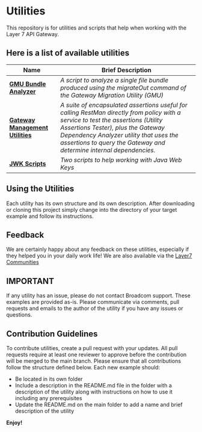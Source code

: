 # Utilities
This repository is for utilities and scripts that help when working with the Layer 7 API Gateway. 

## Here is a list of available utilities

Name | Brief Description
----- | -----------------
[**GMU Bundle Analyzer**](./GMU-Bundle-Analyzer) | *A script to analyze a single file bundle produced using the migrateOut command of the Gateway Migration Utility (GMU)*
[**Gateway Management Utilities**](./Gateway-Management-Utilities) | *A suite of encapsulated assertions useful for calling RestMan directly from policy with a service to test the assertions (Utility Assertions Tester), plus the Gateway Dependency Analyzer utility that uses the assertions to query the Gateway and determine internal dependencies.*
[**JWK Scripts**](./JWK-Scripts) | *Two scripts to help working with Java Web Keys*

## Using the Utilities

Each utility has its own structure and its own description. After downloading or cloning this project simply change into the directory of your target example and follow its instructions.

## Feedback
We are certainly happy about any feedback on these utilities, especially if they helped you in your daily work life! We are also available via the [Layer7 Communities](https://community.broadcom.com/enterprisesoftware/communities/communityhomeblogs?CommunityKey=0f580f5f-30a4-41de-a75c-e5f433325a18)

## IMPORTANT
If any utility has an issue, please do not contact Broadcom support. These examples are provided as-is. Please communicate via comments, pull requests and emails to the author of the utility if you have any issues or questions.

## Contribution Guidelines
To contribute utilities, create a pull request with your updates. All pull requests require at least one reviewer to approve before the contribution will be merged to the main branch. Please ensure that all contributions follow the structure defined below.
Each new example should:
- Be located in its own folder
- Include a description in the README.md file in the folder with a description of the utility along with instructions on how to use it including any prerequisites
- Update the README.md on the main folder to add a name and brief description of the utility

**Enjoy!**
